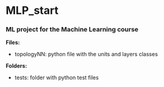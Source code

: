# MLP_start

### ML project for the Machine Learning course

**Files:** 

- topologyNN: python file with the units and layers classes

**Folders:**

- tests: folder with python test files 
